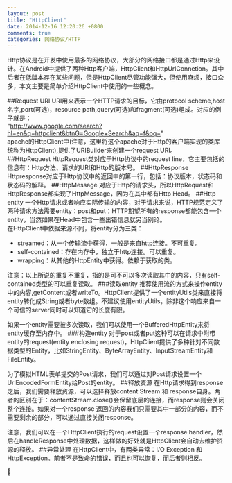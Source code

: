 ```yaml
---
layout: post
title: "HttpClient"
date: 2014-12-16 12:20:26 +0800
comments: true
categories: 网络协议/HTTP
---
```

Http协议是在开发中使用最多的网络协议，大部分的网络接口都是通过Http来设计。在Android中提供了两种Http客户端，HttpClient和HttpUrlConnetion。其中后者在低版本存在某些问题，但是HttpClient尽管功能强大，但使用麻烦，接口众多，本文主要是简单介绍HttpClient中使用的一些概念。
<!--more-->
##Request URI
URI用来表示一个HTTP请求的目标，它由protocol scheme,host名字,port(可选)，resource path,query(可选)和fragment(可选)组成。对应的例子就是：<br />
"http://www.google.com/search?hl=en&q=httpclient&btnG=Google+Search&aq=f&oq="
<br />
apache的HttpClient中(注意，这里将这个apache对于Http的客户端实现的类库统称为HttpClient),提供了URIBuilder来创建一个request URI。	
##HttpRequest
HttpRequest类对应于Http协议中的request line，它主要包括的信息有：Http方法、请求的URI和Http的版本号。
##HttpResponse
Httpresponse对应于Http协议中的返回中的第一行，包括：协议版本，状态码和状态码的解释。
##HttpMessage
对应于Http的请求头，所以HttpRequest和HttpResponse都实现了HttpMessage，因为在其中都有Http Head。
##Http entity
一个Http请求或者响应实际传输的内容，对于请求来说，HTTP规范定义了两种请求方法需要entity：post和put；HTTP期望所有的response都能包含一个entity，当然如果在Head中包含一些出错信息就另当别论。<br />
在HttpClient中依据来源不同，将entity分为三类：

+ streamed：从一个传输流中获得，一般是来自http连接。不可重复。
+ self-contained：存在内存中，独立于http连接。可以重复。
+ wrapping：从其他的HttpEntity中获得。依赖于获取的类。

注意：以上所说的重复不重复，指的是可不可以多次读取其中的内容，只有self-contained类型的可以重复读取。
###读取entity
推荐使用流的方式来操作entity中的内容,getContent或者writeTo。HttpClient提供了一个entityUtils类来直接将entity转化成String或者byte数组。不建议使用entityUtils，除非这个响应来自一个可信的server同时可以知道它的长度有限。

如果一个entity需要被多次读取，我们可以使用一个BufferedHttpEntity来将entity缓存至内存中。
###构造entity
对于post或者put这种可以在请求中附带entity的request(entity enclosing request)，HttpClient提供了多种针对不同数据类型的Entity，比如StringEntity、ByteArrayEntity、InputStreamEntity和FileEntity。

为了模拟HTML表单提交的Post请求，我们可以通过对Post请求设置一个UrlEncodedFormEntity给Post的entity。
##释放资源
在Http请求得到response之后，我们需要释放资源，可以选择释放content Stream 和 response自身。两者的区别在于：contentStream.close()会保留底层的连接，而response则会关闭整个连接。如果对一个response 返回的内容我们只需要其中一部分的内容，而不需要剩余的部分，可以通过直接关闭response。

注意，我们可以在一个HttpClient执行的request设置一个response handler，然后在handleResponse中处理数据，这样做的好处就是HttpClient会自动去维护资源的释放。
##异常处理
在HttpClient中，有两类异常：I/O Exception 和 HttpException。前者不是致命的错误，而且也可以恢复，而后者则相反。

   
